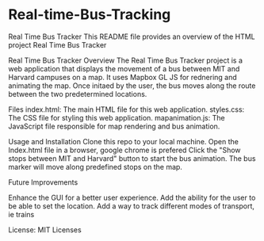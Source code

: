 # Real-time-Bus-Tracking

Real Time Bus Tracker
This README file provides an overview of the HTML project Real Time Bus Tracker 

Real Time Bus Tracker
Overview
The Real Time Bus Tracker project is a  web application that displays the movement of a bus between MIT and Harvard campuses on a map. It uses Mapbox GL JS for rednering and animating the map. Once initaed by the user, the bus moves along the route between the two predetermined locations. 

Files
index.html: The main HTML file for this web application. 
styles.css: The CSS file for styling this web application.
mapanimation.js: The JavaScript file responsible for map rendering and bus animation.

Usage and Installation
Clone this repo to your local machine. 
Open the Index.html file in a browser, google chrome is prefered
Click the "Show stops between MIT and Harvard" button to start the bus animation. The bus marker will move along predefined stops on the map.

Future Improvements

Enhance the GUI for a better user experience.
Add the ability for the user to be able to set the location.
Add a way to track different modes of transport, ie trains 


License: MIT Licenses
